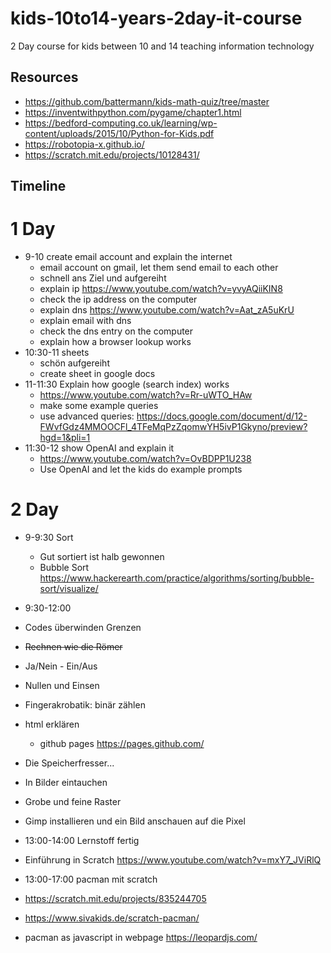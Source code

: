 # kids-10to14-years-2day-it-course
2 Day course for kids between 10 and 14 teaching information technology

## Resources
* https://github.com/battermann/kids-math-quiz/tree/master
* https://inventwithpython.com/pygame/chapter1.html
* https://bedford-computing.co.uk/learning/wp-content/uploads/2015/10/Python-for-Kids.pdf
* https://robotopia-x.github.io/
* https://scratch.mit.edu/projects/10128431/

## Timeline

# 1 Day

* 9-10 create email account and explain the internet
  * email account on gmail, let them send email to each other
  * schnell ans Ziel und aufgereiht
  * explain ip https://www.youtube.com/watch?v=yvyAQiiKIN8
  * check the ip address on the computer
  * explain dns https://www.youtube.com/watch?v=Aat_zA5uKrU
  * explain email with dns
  * check the dns entry on the computer
  * explain how a browser lookup works
* 10:30-11 sheets 
  * schön aufgereiht
  * create sheet in google docs
* 11-11:30 Explain how google (search index) works
  * https://www.youtube.com/watch?v=Rr-uWTO_HAw
  * make some example queries
  * use advanced queries: https://docs.google.com/document/d/12-FWvfGdz4MMOOCFl_4TFeMqPzZqomwYH5ivP1Gkyno/preview?hgd=1&pli=1
* 11:30-12 show OpenAI and explain it
  * https://www.youtube.com/watch?v=OvBDPP1U238
  * Use OpenAI and let the kids do example prompts

 # 2 Day

 * 9-9:30 Sort
   * Gut sortiert ist halb gewonnen
   * Bubble Sort https://www.hackerearth.com/practice/algorithms/sorting/bubble-sort/visualize/
 * 9:30-12:00
 * Codes überwinden Grenzen
 * ~~Rechnen wie die Römer~~
 * Ja/Nein - Ein/Aus
 * Nullen und Einsen
 * Fingerakrobatik: binär zählen
 * html erklären
   * github pages https://pages.github.com/
 * Die Speicherfresser...
 * In Bilder eintauchen
 * Grobe und feine Raster
 * Gimp installieren und ein Bild anschauen auf die Pixel

 * 13:00-14:00 Lernstoff fertig
 * Einführung in Scratch https://www.youtube.com/watch?v=mxY7_JViRlQ
 * 13:00-17:00 pacman mit scratch
 * https://scratch.mit.edu/projects/835244705
 * https://www.sivakids.de/scratch-pacman/
 * pacman as javascript in webpage https://leopardjs.com/

